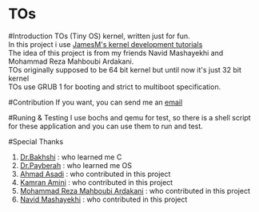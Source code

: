 TOs
===
#Introduction
TOs (Tiny OS) kernel, written just for fun.  
In this project i use [JamesM's kernel development tutorials](http://www.jamesmolloy.co.uk/tutorial_html/index.html)  
The idea of this project is from my friends Navid Mashayekhi and Mohammad Reza Mahboubi Ardakani.  
TOs originally supposed to be 64 bit kernel but until now it's just 32 bit kernel  
TOs use GRUB 1 for booting and strict to multiboot specification.

#Contribution
If you want, you can send me an [email](mailto:parham.alvani@gmail.com)

#Runing & Testing
I use bochs and qemu for test, so there is a shell script for these application and you can use them to run and test.

#Special Thanks
1. [Dr.Bakhshi](mailto:bbakhshi@aut.ac.ir) : who learned me C
2. [Dr.Payberah](mailto:amir@sics.se) : who learned me OS
3. [Ahmad Asadi](ahmad.asadi.ir@gmail.com) : who contributed in this project
4. [Kamran Amini](mailto:kam.cpp@gmail.com) : who contributed in this project
5. [Mohammad Reza Mahboubi Ardakani](mailto:mrmahboubi95@yahoo.com) : who contributed in this project
6. [Navid Mashayekhi](mailto:mashayekhi.navid@yahoo.com) : who contributed in this project
